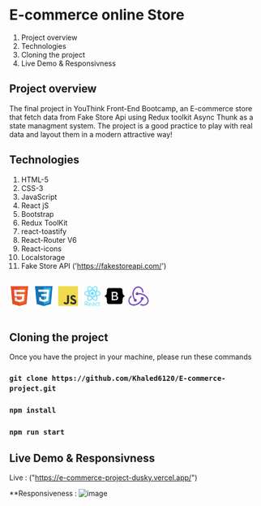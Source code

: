 # E-commerce online Store 

1. Project overview
2. Technologies
3. Cloning the project
4. Live Demo & Responsivness

## Project overview
The final project in YouThink Front-End Bootcamp, an E-commerce store that fetch data from Fake Store Api using Redux toolkit Async Thunk as a state managment system.
The project is a good practice to play with real data and layout them in a modern attractive way!

## Technologies
1. HTML-5
2. CSS-3
3. JavaScript
4. React jS
5. Bootstrap
6. Redux ToolKit 
7. react-toastify
8. React-Router V6
9. React-icons
10. Localstorage 
11. Fake Store API ('https://fakestoreapi.com/')
</br>
 <div align="start">
   <img src="https://github.com/devicons/devicon/blob/master/icons/html5/html5-original.svg" title="HTML5" alt="HTML" width="40" height="40"/>&nbsp;
   <img src="https://github.com/devicons/devicon/blob/master/icons/css3/css3-original.svg" title="css3" alt="HTML" width="40" height="40"/>&nbsp;
   <img src="https://github.com/devicons/devicon/blob/master/icons/javascript/javascript-original.svg" title="JavaScript" alt="JavaScript" width="40"  height="40"/>&nbsp;
   <img src="https://github.com/devicons/devicon/blob/master/icons/react/react-original-wordmark.svg" title="React" alt="React" width="40" height="40"/>
   <img src="https://github.com/devicons/devicon/blob/master/icons/bootstrap/bootstrap-plain.svg" title="bootstrap" alt="bootstrap" width="40" height="40"/>&nbsp;
      <img src="https://github.com/devicons/devicon/blob/master/icons/redux/redux-original.svg" title="redux" alt="redux" width="40" height="40"/>&nbsp;


</div>
</br>

## Cloning the project

Once you have the project in your machine, please run these commands
### `git clone https://github.com/Khaled6120/E-commerce-project.git`
### `npm install`
### `npm run start`


## Live Demo & Responsivness

Live : ("https://e-commerce-project-dusky.vercel.app/")

**Responsiveness :
![image](https://user-images.githubusercontent.com/86200305/224867114-94557b5b-4cd9-47b1-b010-a83a8d189623.png)

